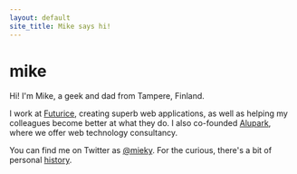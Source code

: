 ```yaml
---
layout: default
site_title: Mike says hi!
---
```


<h1 class="site-title">mike</h1>

Hi! I'm Mike, a geek and dad from Tampere, Finland.

I work at [Futurice](http://www.futurice.com/), creating superb web applications, as well as helping my colleagues become better at what they do. I also co-founded [Alupark](http://www.alupark.fi/), where we offer web technology consultancy.

You can find me on Twitter as [@mieky](https://twitter.com/mieky). For the curious, there's a bit of personal <a href="/about.html">history</a>.
